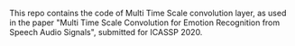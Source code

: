 This repo contains the code of Multi Time Scale convolution layer, as used in the paper "Multi Time Scale Convolution for Emotion Recognition from Speech Audio Signals", submitted for ICASSP 2020.
